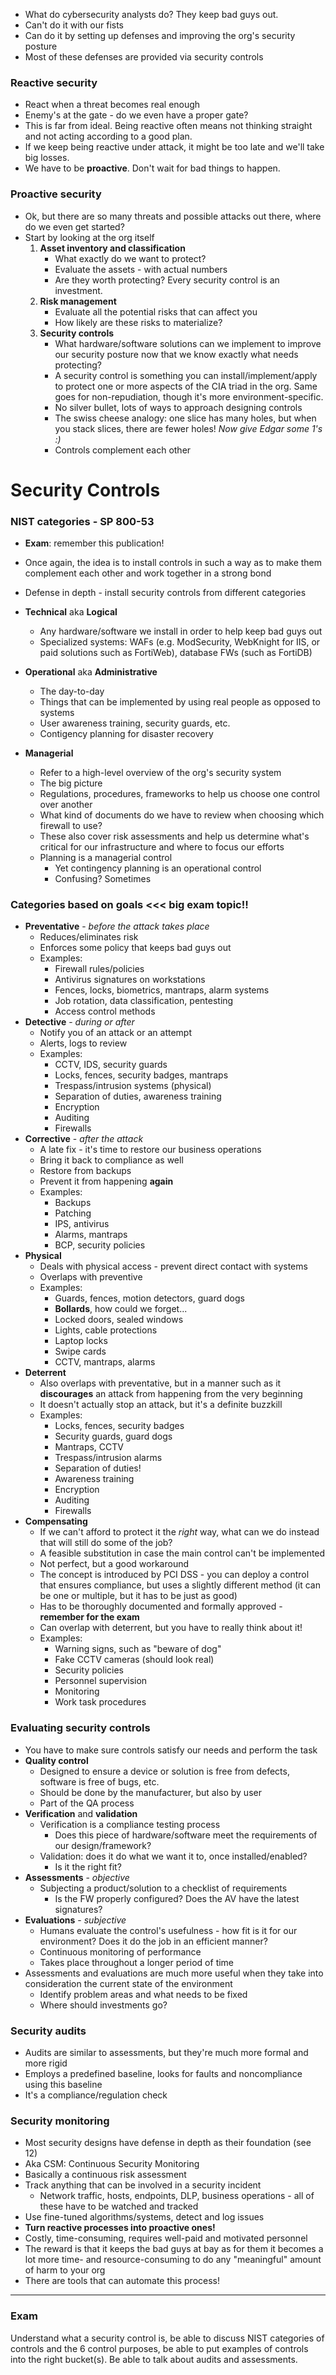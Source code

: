 - What do cybersecurity analysts do? They keep bad guys out.
- Can't do it with our fists
- Can do it by setting up defenses and improving the org's security posture
- Most of these defenses are provided via security controls

### Reactive security

- React when a threat becomes real enough
- Enemy's at the gate - do we even have a proper gate?
- This is far from ideal. Being reactive often means not thinking straight and not acting according to a good plan.
- If we keep being reactive under attack, it might be too late and we'll take big losses.
- We have to be **proactive**. Don't wait for bad things to happen.

### Proactive security

- Ok, but there are so many threats and possible attacks out there, where do we even get started?
- Start by looking at the org itself
	1. **Asset inventory and classification**
		- What exactly do we want to protect?
		- Evaluate the assets - with actual numbers
		- Are they worth protecting? Every security control is an investment.
	2. **Risk management**
		- Evaluate all the potential risks that can affect you
		- How likely are these risks to materialize?
	3. **Security controls**
		- What hardware/software solutions can we implement to improve our security posture now that we know exactly what needs protecting?
		- A security control is something you can install/implement/apply to protect one or more aspects of the CIA triad in the org. Same goes for non-repudiation, though it's more environment-specific.
		- No silver bullet, lots of ways to approach designing controls
		- The swiss cheese analogy: one slice has many holes, but when you stack slices, there are fewer holes! *Now give Edgar some 1's :)*
		- Controls complement each other

# Security Controls

### NIST categories - SP 800-53

- **Exam**: remember this publication!
- Once again, the idea is to install controls in such a way as to make them complement each other and work together in a strong bond
- Defense in depth - install security controls from different categories

- **Technical** aka **Logical**
	- Any hardware/software we install in order to help keep bad guys out
	- Specialized systems: WAFs (e.g. ModSecurity, WebKnight for IIS, or paid solutions such as FortiWeb), database FWs (such as FortiDB)
- **Operational** aka **Administrative**
	- The day-to-day
	- Things that can be implemented by using real people as opposed to systems
	- User awareness training, security guards, etc. 
	- Contigency planning for disaster recovery
- **Managerial**
	- Refer to a high-level overview of the org's security system
	- The big picture
	- Regulations, procedures, frameworks to help us choose one control over another
	- What kind of documents do we have to review when choosing which firewall to use?
	- These also cover risk assessments and help us determine what's critical for our infrastructure and where to focus our efforts
	- Planning is a managerial control
		- Yet contingency planning is an operational control
		- Confusing? Sometimes

### Categories based on goals <<< big exam topic!!

- **Preventative** - *before the attack takes place*
	- Reduces/eliminates risk
	- Enforces some policy that keeps bad guys out
	- Examples:
		- Firewall rules/policies
		- Antivirus signatures on workstations
		- Fences, locks, biometrics, mantraps, alarm systems
		- Job rotation, data classification, pentesting
		- Access control methods
- **Detective** - *during or after*
	- Notify you of an attack or an attempt
	- Alerts, logs to review
	- Examples:
		- CCTV, IDS, security guards
		- Locks, fences, security badges, mantraps
		- Trespass/intrusion systems (physical)
		- Separation of duties, awareness training
		- Encryption
		- Auditing
		- Firewalls
- **Corrective** - *after the attack*
	- A late fix - it's time to restore our business operations
	- Bring it back to compliance as well
	- Restore from backups
	- Prevent it from happening **again**
	- Examples:
		- Backups
		- Patching
		- IPS, antivirus
		- Alarms, mantraps
		- BCP, security policies
- **Physical**
	- Deals with physical access - prevent direct contact with systems
	- Overlaps with preventive
	- Examples:
		- Guards, fences, motion detectors, guard dogs
		- **Bollards**, how could we forget...
		- Locked doors, sealed windows
		- Lights, cable protections
		- Laptop locks
		- Swipe cards
		- CCTV, mantraps, alarms
- **Deterrent**
	- Also overlaps with preventative, but in a manner such as it **discourages** an attack from happening from the very beginning
	- It doesn't actually stop an attack, but it's a definite buzzkill
	- Examples:
		- Locks, fences, security badges
		- Security guards, guard dogs
		- Mantraps, CCTV
		- Trespass/intrusion alarms
		- Separation of duties!
		- Awareness training
		- Encryption
		- Auditing
		- Firewalls
- **Compensating**
	- If we can't afford to protect it the *right* way, what can we do instead that will still do some of the job?
	- A feasible substitution in case the main control can't be implemented
	- Not perfect, but a good workaround
	- The concept is introduced by PCI DSS - you can deploy a control that ensures compliance, but uses a slightly different method (it can be one or multiple, but it has to be just as good)
	- Has to be thoroughly documented and formally approved - **remember for the exam**
	- Can overlap with deterrent, but you have to really think about it!
	- Examples:
		- Warning signs, such as "beware of dog"
		- Fake CCTV cameras (should look real)
		- Security policies
		- Personnel supervision
		- Monitoring
		- Work task procedures

### Evaluating security controls

- You have to make sure controls satisfy our needs and perform the task
- **Quality control**
	- Designed to ensure a device or solution is free from defects, software is free of bugs, etc.
	- Should be done by the manufacturer, but also by user
	- Part of the QA process
- **Verification** and **validation**
	- Verification is a compliance testing process
		- Does this piece of hardware/software meet the requirements of our design/framework?
	- Validation: does it do what we want it to, once installed/enabled?
		- Is it the right fit?
- **Assessments** - *objective*
	- Subjecting a product/solution to a checklist of requirements
		- Is the FW properly configured? Does the AV have the latest signatures?
- **Evaluations** - *subjective*
	- Humans evaluate the control's usefulness - how fit is it for our environment? Does it do the job in an efficient manner?
	- Continuous monitoring of performance
	- Takes place throughout a longer period of time
- Assessments and evaluations are much more useful when they take into consideration the current state of the environment
	- Identify problem areas and what needs to be fixed
	- Where should investments go?

### Security audits

- Audits are similar to assessments, but they're much more formal and more rigid
- Employs a predefined baseline, looks for faults and noncompliance using this baseline
- It's a compliance/regulation check

### Security monitoring

- Most security designs have defense in depth as their foundation (see 12)
- Aka CSM: Continuous Security Monitoring
- Basically a continuous risk assessment
- Track anything that can be involved in a security incident
	- Network traffic, hosts, endpoints, DLP, business operations - all of these have to be watched and tracked
- Use fine-tuned algorithms/systems, detect and log issues
- **Turn reactive processes into proactive ones!**
- Costly, time-consuming, requires well-paid and motivated personnel
- The reward is that it keeps the bad guys at bay as for them it becomes a lot more time- and resource-consuming to do any "meaningful" amount of harm to your org
- There are tools that can automate this process!

---

### Exam

Understand what a security control is, be able to discuss NIST categories of controls and the 6 control purposes, be able to put examples of controls into the right bucket(s). Be able to talk about audits and assessments.